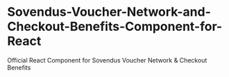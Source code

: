 # Sovendus-Voucher-Network-and-Checkout-Benefits-Component-for-React
Official React Component for Sovendus Voucher Network &amp; Checkout Benefits
